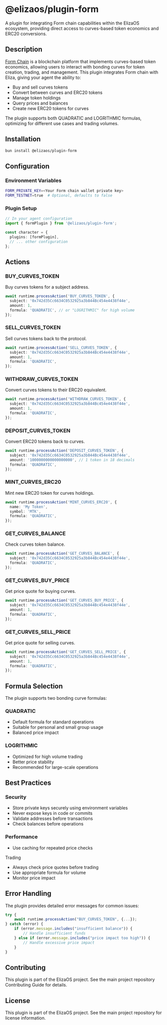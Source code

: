 # @elizaos/plugin-form

A plugin for integrating Form chain capabilities within the ElizaOS ecosystem, providing direct access to curves-based token economics and ERC20 conversions.

## Description

[Form Chain](https://form.network/) is a blockchain platform that implements curves-based token economics, allowing users to interact with bonding curves for token creation, trading, and management. This plugin integrates Form chain with Eliza, giving your agent the ability to:

- Buy and sell curves tokens
- Convert between curves and ERC20 tokens
- Manage token holdings
- Query prices and balances
- Create new ERC20 tokens for curves

The plugin supports both QUADRATIC and LOGRITHMIC formulas, optimizing for different use cases and trading volumes.

## Installation

```bash
bun install @elizaos/plugin-form
```

## Configuration

### Environment Variables

```bash
FORM_PRIVATE_KEY=<Your Form chain wallet private key>
FORM_TESTNET=true  # Optional, defaults to false
```

### Plugin Setup

```typescript
// In your agent configuration
import { formPlugin } from '@elizaos/plugin-form';

const character = {
  plugins: [formPlugin],
  // ... other configuration
};
```

## Actions

### BUY_CURVES_TOKEN

Buy curves tokens for a subject address.

```typescript
await runtime.processAction('BUY_CURVES_TOKEN', {
  subject: '0x742d35Cc6634C0532925a3b844Bc454e4438f44e',
  amount: 1,
  formula: 'QUADRATIC', // or "LOGRITHMIC" for high volume
});
```

### SELL_CURVES_TOKEN

Sell curves tokens back to the protocol.

```typescript
await runtime.processAction('SELL_CURVES_TOKEN', {
  subject: '0x742d35Cc6634C0532925a3b844Bc454e4438f44e',
  amount: 1,
  formula: 'QUADRATIC',
});
```

### WITHDRAW_CURVES_TOKEN

Convert curves tokens to their ERC20 equivalent.

```typescript
await runtime.processAction('WITHDRAW_CURVES_TOKEN', {
  subject: '0x742d35Cc6634C0532925a3b844Bc454e4438f44e',
  amount: 1,
  formula: 'QUADRATIC',
});
```

### DEPOSIT_CURVES_TOKEN

Convert ERC20 tokens back to curves.

```typescript
await runtime.processAction('DEPOSIT_CURVES_TOKEN', {
  subject: '0x742d35Cc6634C0532925a3b844Bc454e4438f44e',
  amount: '1000000000000000000', // 1 token in 18 decimals
  formula: 'QUADRATIC',
});
```

### MINT_CURVES_ERC20

Mint new ERC20 token for curves holdings.

```typescript
await runtime.processAction('MINT_CURVES_ERC20', {
  name: 'My Token',
  symbol: 'MTK',
  formula: 'QUADRATIC',
});
```

### GET_CURVES_BALANCE

Check curves token balance.

```typescript
await runtime.processAction('GET_CURVES_BALANCE', {
  subject: '0x742d35Cc6634C0532925a3b844Bc454e4438f44e',
  formula: 'QUADRATIC',
});
```

### GET_CURVES_BUY_PRICE

Get price quote for buying curves.

```typescript
await runtime.processAction('GET_CURVES_BUY_PRICE', {
  subject: '0x742d35Cc6634C0532925a3b844Bc454e4438f44e',
  amount: 1,
  formula: 'QUADRATIC',
});
```

### GET_CURVES_SELL_PRICE

Get price quote for selling curves.

```typescript
await runtime.processAction('GET_CURVES_SELL_PRICE', {
  subject: '0x742d35Cc6634C0532925a3b844Bc454e4438f44e',
  amount: 1,
  formula: 'QUADRATIC',
});
```

## Formula Selection

The plugin supports two bonding curve formulas:

### QUADRATIC

- Default formula for standard operations
- Suitable for personal and small group usage
- Balanced price impact

### LOGRITHMIC

- Optimized for high volume trading
- Better price stability
- Recommended for large-scale operations

## Best Practices

### Security

- Store private keys securely using environment variables
- Never expose keys in code or commits
- Validate addresses before transactions
- Check balances before operations

### Performance

- Use caching for repeated price checks

Trading

- Always check price quotes before trading
- Use appropriate formula for volume
- Monitor price impact

## Error Handling

The plugin provides detailed error messages for common issues:

```typescript
try {
    await runtime.processAction("BUY_CURVES_TOKEN", {...});
} catch (error) {
    if (error.message.includes("insufficient balance")) {
        // Handle insufficient funds
    } else if (error.message.includes("price impact too high")) {
        // Handle excessive price impact
    }
}
```

## Contributing

This plugin is part of the ElizaOS project. See the main project repository Contributing Guide for details.

## License

This plugin is part of the ElizaOS project. See the main project repository for license information.
